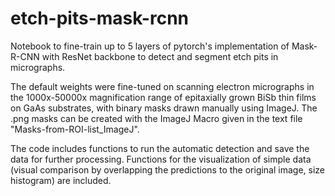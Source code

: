 # etch-pits-mask-rcnn
Notebook to fine-train up to 5 layers of pytorch's implementation of Mask-R-CNN with ResNet backbone to detect and segment etch pits in micrographs.

The default weights were fine-tuned on scanning electron micrographs in the 1000x-50000x magnification range of
epitaxially grown BiSb thin films on GaAs substrates, with binary masks drawn manually using ImageJ.
The .png masks can be created with the ImageJ Macro given in the text file "Masks-from-ROI-list_ImageJ".

The code includes functions to run the automatic detection and save the data for further processing.
Functions for the visualization of simple data (visual comparison by overlapping the predictions to the original image, size histogram) are included.
